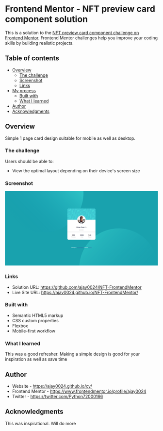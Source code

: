 # Frontend Mentor - NFT preview card component solution

This is a solution to the [NFT preview card component challenge on Frontend Mentor](https://www.frontendmentor.io/challenges/nft-preview-card-component-SbdUL_w0U). Frontend Mentor challenges help you improve your coding skills by building realistic projects.

## Table of contents

- [Overview](#overview)
  - [The challenge](#the-challenge)
  - [Screenshot](#screenshot)
  - [Links](#links)
- [My process](#my-process)
  - [Built with](#built-with)
  - [What I learned](#what-i-learned)
- [Author](#author)
- [Acknowledgments](#acknowledgments)


## Overview
Simple 1 page card design suitable for mobile as well as desktop.

### The challenge

Users should be able to:

- View the optimal layout depending on their device's screen size

### Screenshot

![](./screenshots/ss1.png)



### Links

- Solution URL: https://github.com/ajay0024/NFT-FrontendMentor
- Live Site URL: https://ajay0024.github.io/NFT-FrontendMentor/


### Built with

- Semantic HTML5 markup
- CSS custom properties
- Flexbox
- Mobile-first workflow


### What I learned
This was a good refresher. Making a simple design is good for your inspiration as well as save time



## Author

- Website - https://ajay0024.github.io/cv/
- Frontend Mentor - https://www.frontendmentor.io/profile/ajay0024
- Twitter - https://twitter.com/Python72000166

## Acknowledgments

This was inspirational. Will do more

